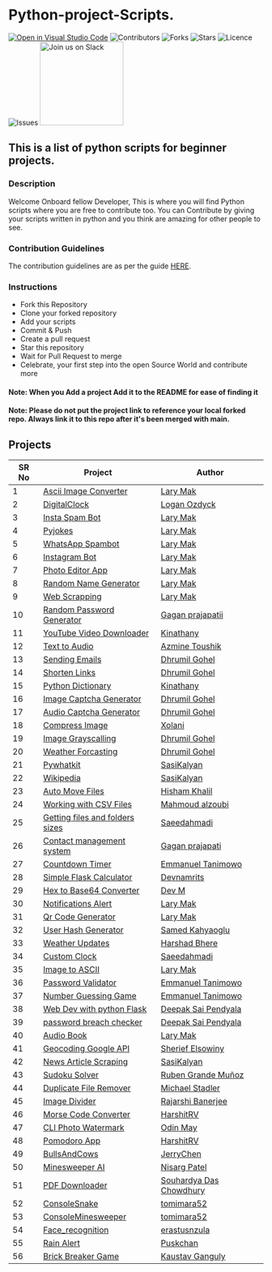﻿# Python-project-Scripts.

[![Open in Visual Studio Code](https://open.vscode.dev/badges/open-in-vscode.svg)](https://open.vscode.dev/larymak/Python-project-Scripts)
![Contributors](https://img.shields.io/github/contributors/larymak/Python-project-Scripts?style=plastic)
![Forks](https://img.shields.io/github/forks/larymak/Python-project-Scripts)
![Stars](https://img.shields.io/github/stars/larymak/Python-project-Scripts)
![Licence](https://img.shields.io/github/license/larymak/Python-project-Scripts)
![Issues](https://img.shields.io/github/issues/larymak/Python-project-Scripts)
<a href="https://join.slack.com/t/ngc-goz8665/shared_invite/zt-r01kumfq-dQUT3c95BxEP_fnk4yJFfQ">
<img alt="Join us on Slack" src="https://raw.githubusercontent.com/netlify/netlify-cms/master/website/static/img/slack.png" width="165"/>
</a>

## This is a list of python scripts for beginner projects.

### Description

Welcome Onboard fellow Developer, This is where you will find Python scripts where you are free to contribute too.
You can Contribute by giving your scripts written in python and you think are amazing for other people to see.

### Contribution Guidelines

The contribution guidelines are as per the guide [HERE](https://github.com/larymak/Python-project-Scripts/blob/main/CONTRIBUTING.md).

### Instructions

- Fork this Repository
- Clone your forked repository
- Add your scripts
- Commit & Push
- Create a pull request
- Star this repository
- Wait for Pull Request to merge
- Celebrate, your first step into the open Source World and contribute more

#### Note: When you Add a project Add it to the README for ease of finding it
#### Note: Please do not put the project link to reference your local forked repo. Always link it to this repo after it's been merged with main.

## Projects

| SR No | Project                                                                                                                                | Author                                                  |
| ----- | -------------------------------------------------------------------------------------------------------------------------------------- | ------------------------------------------------------- |
| 1     | [Ascii Image Converter](https://github.com/larymak/Python-project-Scripts/tree/main/ART%20SCRIPTS/image-ascii)                                     | [Lary Mak](https://github.com/larymak)                  |
| 2     | [DigitalClock](https://github.com/larymak/Python-project-Scripts/tree/main/TIME%20SCRIPTS/DigitalClock)                                               | [Logan Ozdyck](https://github.com/ozdyck3)              |
| 3     | [Insta Spam Bot](https://github.com/larymak/Python-project-Scripts/tree/main/BOTS/InstaSpamBot)                                             | [Lary Mak](https://github.com/larymak)                  |
| 4     | [Pyjokes](https://github.com/larymak/Python-project-Scripts/tree/main/OTHERS/pyjokes)                                                       | [Lary Mak](https://github.com/larymak)                  |
| 5     | [WhatsApp Spambot](https://github.com/larymak/Python-project-Scripts/tree/main/BOTS/whatsapp-spam)                                        | [Lary Mak](https://github.com/larymak)                  |
| 6     | [Instagram Bot](https://github.com/larymak/Python-project-Scripts/tree/main/BOTS/InstagramBot)                                              | [Lary Mak](https://github.com/larymak)                  |
| 7     | [Photo Editor App](https://github.com/larymak/Python-project-Scripts/tree/main/IMAGES%20%26%20PHOTO%20SCRIPTS/photo%20editor)                                       | [Lary Mak](https://github.com/larymak)                  |
| 8     | [Random Name Generator](https://github.com/larymak/Python-project-Scripts/tree/main/OTHERS/RandomNameGen)                                     | [Lary Mak](https://github.com/larymak)                  |
| 9     | [Web Scrapping](https://github.com/larymak/Python-project-Scripts/tree/main/WEB%20SCRAPING/WebScraping)                                               | [Lary Mak](https://github.com/larymak)                  |
| 10    | [Random Password Generator](https://github.com/larymak/Python-project-Scripts/tree/main/PASSWORD%20RELATED/RandomPassword)                                | [Gagan prajapatii](https://github.com/Gagan1111)        |
| 11    | [YouTube Video Downloader](https://github.com/larymak/Python-project-Scripts/tree/main/OTHERS/YoutubeDownloader)                              | [Kinathany](https://github.com/jkinathan)               |
| 12    | [Text to Audio](https://github.com/larymak/Python-project-Scripts/tree/main/AUDIO%20RELATED%20SCRIPTS/texttoaudio)                                               | [Azmine Toushik](https://github.com/azminewasi)         |
| 13    | [Sending Emails](https://github.com/larymak/Python-project-Scripts/tree/main/AUTOMATION/Sending-Emails)                                           | [Dhrumil Gohel](https://github.com/Dhrumil-Zion)        |
| 14    | [Shorten Links](https://github.com/larymak/Python-project-Scripts/tree/main/CONVERSION%20SCRIPTS/ShortenLinks)                                              | [Dhrumil Gohel](https://github.com/Dhrumil-Zion)        |
| 15    | [Python Dictionary](https://github.com/larymak/Python-project-Scripts/tree/main/WEB%20SCRAPING/PYDICTIONARY)                                          | [Kinathany](https://github.com/jkinathan)               |
| 16    | [Image Captcha Generator](https://github.com/larymak/Python-project-Scripts/tree/main/IMAGES%20%26%20PHOTO%20SCRIPTS/Image%20Captcha%20Generator)                     | [Dhrumil Gohel](https://github.com/Dhrumil-Zion)        |
| 17    | [Audio Captcha Generator](https://github.com/larymak/Python-project-Scripts/tree/main/AUDIO%20RELATED%20SCRIPTS/Audio%20Captcha%20Generator)                     | [Dhrumil Gohel](https://github.com/Dhrumil-Zion)        |
| 18    | [Compress Image](https://github.com/larymak/Python-project-Scripts/tree/main/IMAGES%20%26%20PHOTO%20SCRIPTS/Compress%20Image)                                         | [Xolani](https://github.com/xolanigumbi)                |
| 19    | [Image Grayscalling](https://github.com/larymak/Python-project-Scripts/tree/main/IMAGES%20%26%20PHOTO%20SCRIPTS/Image%20Grayscalling)                                 | [Dhrumil Gohel](https://github.com/Dhrumil-Zion)        |
| 20    | [Weather Forcasting](https://github.com/larymak/Python-project-Scripts/tree/main/WEB%20SCRAPING/Weather%20Forcasting)                                 | [Dhrumil Gohel](https://github.com/Dhrumil-Zion)        |
| 21    | [Pywhatkit](https://github.com/larymak/Python-project-Scripts/tree/main/BOTS/pywhatkit)                                                     | [SasiKalyan](https://github.com/KanakamSasikalyan)      |
| 22    | [Wikipedia](https://github.com/larymak/Python-project-Scripts/tree/main/WEB%20SCRAPING/wikipedia)                                                     | [SasiKalyan](https://github.com/KanakamSasikalyan)      |
| 23    | [Auto Move Files](https://github.com/larymak/Python-project-Scripts/tree/main/AUTOMATION/AutoMoveFiles)                                           | [Hisham Khalil](https://github.com/HishamKhalil1990)    |
| 24    | [Working with CSV Files](https://github.com/larymak/Python-project-Scripts/tree/main/CSV_files)                                        | [Mahmoud alzoubi](https://github.com/Mahmoud-alzoubi95) |
| 25    | [Getting files and folders sizes](https://github.com/larymak/Python-project-Scripts/tree/main/AUTOMATION/Getting%20Files%20and%20Folders%20sizes) | [Saeedahmadi](https://github.com/Saeedahmadi7714)       |
| 26    | [Contact management system](https://github.com/larymak/Python-project-Scripts/tree/main/OTHERS/Contact-management)                            | [Gagan prajapati](https://github.com/Gagan1111)         |
| 27    | [Countdown Timer](https://github.com/larymak/Python-project-Scripts/tree/main/TIME%20SCRIPTS/Countdown%20Timer)                                       | [Emmanuel Tanimowo](https://github.com/Mannuel25)       |
| 28    | [Simple Flask Calculator](https://github.com/larymak/Python-project-Scripts/tree/main/FLASK%20PROJECTS/FlaskSimpleCalculator)                           | [Devnamrits](https://github.com/devnamrits)             |
| 29    | [Hex to Base64 Converter](https://github.com/larymak/Python-project-Scripts/tree/main/CONVERSION%20SCRIPTS/Hex%20to%20Base64%20Converter)                   | [Dev M](https://github.com/devmgardner)                 |
| 30    | [Notifications Alert](https://github.com/larymak/Python-project-Scripts/tree/main/OTHERS/Notification)                                        | [Lary Mak](https://github.com/larymak)                  |
| 31    | [Qr Code Generator](https://github.com/larymak/Python-project-Scripts/tree/main/OTHERS/QrCodeGen)                                             | [Lary Mak](https://github.com/larymak)                  |
| 32    | [User Hash Generator](https://github.com/larymak/Python-project-Scripts/tree/main/FLASK%20PROJECTS/User%20Hash%20Generator)                             | [Samed Kahyaoglu](https://github.com/urtuba)            |
| 33    | [Weather Updates](https://github.com/larymak/Python-project-Scripts/tree/main/WEB%20SCRAPING/Weather%20Updates)                                       | [Harshad Bhere](https://github.com/harshadbhere)        |
| 34    | [Custom Clock](https://github.com/larymak/Python-project-Scripts/tree/main/TIME%20SCRIPTS/current_time)                                               | [Saeedahmadi](https://github.com/Saeedahmadi7714)       |
| 35    | [Image to ASCII](https://github.com/larymak/Python-project-Scripts/tree/main/ART%20SCRIPTS/image-ascii)                                              | [Lary Mak](https://github.com/larymak)                  |
| 36    | [Password Validator](https://github.com/larymak/Python-project-Scripts/tree/main/PASSWORD%20RELATED/password-validator)                                   | [Emmanuel Tanimowo](https://github.com/Mannuel25)       |
| 37    | [Number Guessing Game](https://github.com/larymak/Python-project-Scripts/tree/main/GAMES/guess-the-number)                                               | [Emmanuel Tanimowo](https://github.com/Mannuel25)         |
| 38    | [Web Dev with python Flask](https://github.com/larymak/Python-project-Scripts/tree/main/FLASK%20PROJECTS/Web%20Dev%20with%20Flask)                                               | [Deepak Sai Pendyala](https://github.com/deepaksaipendyala)         |
| 39    | [password breach checker](https://github.com/larymak/Python-project-Scripts/tree/main/PASSWORD%20RELATED/passwordbreachchecker)                                               | [Deepak Sai Pendyala](https://github.com/deepaksaipendyala)         |
| 40    | [Audio Book](https://github.com/larymak/Python-project-Scripts/tree/main/AUDIO%20RELATED%20SCRIPTS/AudioBuk)             | [Lary Mak](https://github.com/larymak)         |
| 41    | [Geocoding Google API](https://github.com/larymak/Python-project-Scripts/tree/main/OTHERS/Geocoding%20Google%20API)             | [Sherief Elsowiny](https://github.com/elsowiny)         |
| 42    | [News Article Scraping](https://github.com/larymak/Python-project-Scripts/tree/main/WEB%20SCRAPING/News_Article_Scraping)             | [SasiKalyan](https://github.com/KanakamSasikalyan)         |
| 43    | [Sudoku Solver](https://github.com/larymak/Python-project-Scripts/tree/main/GAMES/SudokuSolver)             | [Ruben Grande Muñoz](https://github.com/RgrMz)         |
| 44    | [Duplicate File Remover](https://github.com/larymak/Python-project-Scripts/tree/main/AUTOMATION/Remove%20Duplicate%20Files%20in%20Folder)             | [Michael Stadler](https://github.com/mas-designs)         |
| 45    |  [Image Divider](https://github.com/larymak/Python-project-Scripts/tree/main/IMAGES%20%26%20PHOTO%20SCRIPTS/ImageDivider)              | [Rajarshi Banerjee](https://github.com/GSAUC3)          |)
| 46    |  [Morse Code Converter](https://github.com/larymak/Python-project-Scripts/tree/main/CONVERSION%20SCRIPTS/Morse-Code-Converter)              | [HarshitRV](https://github.com/HarshitRV)          |)
| 47    | [CLI Photo Watermark](https://github.com/larymak/Python-project-Scripts/tree/main/IMAGES%20%26%20PHOTO%20SCRIPTS/CLI-Photo-Watermark)                                           | [Odin May](https://github.com/odinmay) 
| 48    | [Pomodoro App](https://github.com/HarshitRV/Python-project-Scripts/tree/main/Pomodoro-App)                                           | [HarshitRV](https://github.com/HarshitRV)
| 49    | [BullsAndCows](https://github.com/larymak/Python-project-Scripts/tree/main/GAMES/BullsAndCows)                                           | [JerryChen](https://github.com/jerrychen1990)
| 50    | [Minesweeper AI](https://github.com/nrp114/Minsweeper_AI)                                           | [Nisarg Patel](https://github.com/nrp114)
| 51    | [PDF Downloader](https://github.com/Sdccoding/Python-project-Scripts/tree/main/PDF_Downloader)                                       | [Souhardya Das Chowdhury](https://github.com/Sdccoding)
| 52    | [ConsoleSnake](https://github.com/larymak/Python-project-Scripts/tree/main/GAMES/ConsoleSnake)                                       | [tomimara52](https://github.com/tomimara52)
| 53    | [ConsoleMinesweeper](https://github.com/larymak/Python-project-Scripts/tree/main/GAMES/ConsoleMinesweeper)                                       | [tomimara52](https://github.com/tomimara52)
| 54    | [Face_recognition](https://github.com/erastusnzula/Python-project-Scripts/tree/face_recognition/Face_recognition) | [erastusnzula](https://github.com/erastusnzula)
| 55    | [Rain Alert](https://github.com/Puskchan/Python-project-Scripts/tree/main/Rain_Alert)                                       | [Puskchan](https://github.com/Puskchan)
| 56    | [Brick Breaker Game](https://github.com/larymak/Python-project-Scripts/tree/main/GAMES/Brick-Breaker_Game)        | [Kaustav Ganguly](https://github.com/kaustav202)
